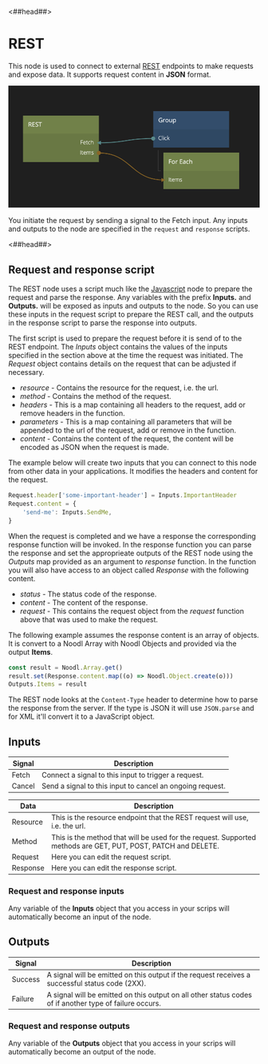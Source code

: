 <##head##>

# REST

This node is used to connect to external [REST][0] endpoints to make requests and expose data. It supports request content in **JSON** format.

![](rest-1.png ':class=img-size-m')

You initiate the request by sending a <span class="ndl-signal">signal</span> to the <span class="ndl-signal">Fetch</span> input. Any inputs and outputs to the node are specified in the `request` and `response` scripts.

<##head##>

## Request and response script

The REST node uses a script much like the [Javascript][1] node to prepare the request and parse the response.
Any variables with the prefix **Inputs.** and **Outputs.** will be exposed as inputs and outputs to the node. So you can use these inputs in the request script to prepare the REST call, and the outputs in the response script to parse the response into outputs.

The first script is used to prepare the request before it is send of to the REST endpoint.
The _Inputs_ object contains the values of the inputs specified in the section above at the time the
request was initiated. The _Request_ object contains details on the request that can be adjusted if necessary.

-   _resource_ - Contains the resource for the request, i.e. the url.
-   _method_ - Contains the method of the request.
-   _headers_ - This is a map containing all headers to the request, add or remove headers in the function.
-   _parameters_ - This is a map containing all parameters that will be appended to the url of the request, add or remove in the function.
-   _content_ - Contains the content of the request, the content will be encoded as JSON when the request is made.

The example below will create two inputs that you can connect to this node from other data in your applications. It modifies the headers and content for the request.

```javascript
Request.header['some-important-header'] = Inputs.ImportantHeader
Request.content = {
    'send-me': Inputs.SendMe,
}
```

When the request is completed and we have a response the corresponding response function will be invoked. In
the response function you can parse the response and set the approprieate outputs of the REST node using the _Outputs_ map
provided as an argument to _response_ function. In the function you will also have access to an object called _Response_ with the following content.

-   _status_ - The status code of the response.
-   _content_ - The content of the response.
-   _request_ - This contains the request object from the _request_ function above that was used to make the request.

The following example assumes the response content is an array of objects. It is convert to a Noodl Array with Noodl Objects and provided via the output **Items**.

```javascript
const result = Noodl.Array.get()
result.set(Response.content.map((o) => Noodl.Object.create(o)))
Outputs.Items = result
```

The REST node looks at the `Content-Type` header to determine how to parse the response from the server. If the type is JSON it will use `JSON.parse` and for XML it'll convert it to a JavaScript object.

## Inputs

| Signal | Description |
| ------ | ----------- |
| <span class="ndl-signal">Fetch</span> | Connect a signal to this input to trigger a request. |
| <span class="ndl-signal">Cancel</span> | Send a signal to this input to cancel an ongoing request. |

| Data | Description |
| ---- | ----------- |
| <span class="ndl-data">Resource</span> | This is the resource endpoint that the REST request will use, i.e. the url. |
| <span class="ndl-data">Method</span> | This is the method that will be used for the request. Supported methods are GET, PUT, POST, PATCH and DELETE. |
| <span class="ndl-data">Request</span> | Here you can edit the request script. |
| <span class="ndl-data">Response</span> | Here you can edit the response script. |
### Request and response inputs

Any variable of the **Inputs** object that you access in your scrips will automatically become an input of the node.

## Outputs

| Signal | Description |
| ------ | ----------- |
| <span class="ndl-signal">Success</span> | A signal will be emitted on this output if the request receives a successful status code (2XX). |
| <span class="ndl-signal">Failure</span> | A signal will be emitted on this output on all other status codes of if another type of failure occurs. |

### Request and response outputs

Any variable of the **Outputs** object that you access in your scrips will automatically become an output of the node.

[0]: https://en.wikipedia.org/wiki/Representational_state_transfer
[1]: ../nodes/javascript/javascript
